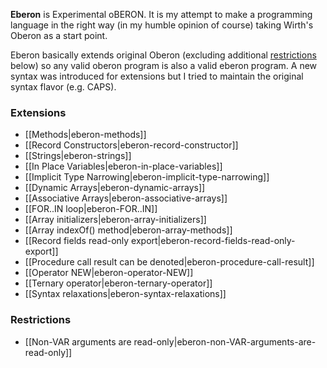 **Eberon** is Experimental oBERON. It is my attempt to make a programming language in the right way (in my humble opinion of course) taking Wirth's Oberon as a start point.

Eberon basically extends original Oberon (excluding additional [restrictions](#restrictions) below) so any valid oberon program is also a valid eberon program. A new syntax was introduced for extensions but I tried to maintain the original syntax flavor (e.g. CAPS).

### Extensions
* [[Methods|eberon-methods]]
* [[Record Constructors|eberon-record-constructor]]
* [[Strings|eberon-strings]]
* [[In Place Variables|eberon-in-place-variables]]
* [[Implicit Type Narrowing|eberon-implicit-type-narrowing]]
* [[Dynamic Arrays|eberon-dynamic-arrays]]
* [[Associative Arrays|eberon-associative-arrays]]
* [[FOR..IN loop|eberon-FOR..IN]]
* [[Array initializers|eberon-array-initializers]]
* [[Array indexOf() method|eberon-array-methods]]
* [[Record fields read-only export|eberon-record-fields-read-only-export]]
* [[Procedure call result can be denoted|eberon-procedure-call-result]]
* [[Operator NEW|eberon-operator-NEW]]
* [[Ternary operator|eberon-ternary-operator]]
* [[Syntax relaxations|eberon-syntax-relaxations]]

### Restrictions
* [[Non-VAR arguments are read-only|eberon-non-VAR-arguments-are-read-only]]